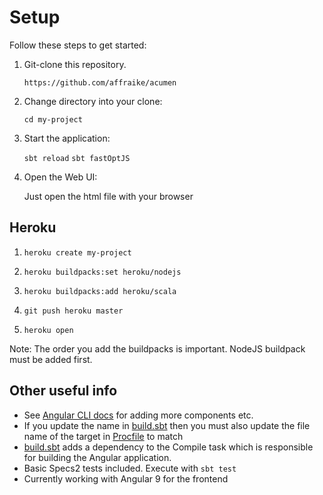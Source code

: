 # Setup

Follow these steps to get started:

1. Git-clone this repository.

   `https://github.com/affraike/acumen`

2. Change directory into your clone:

   `cd my-project`

3. Start the application:

   `sbt reload`
   `sbt fastOptJS`

4. Open the Web UI:

   Just open the html file with your browser

## Heroku

1. `heroku create my-project`

2. `heroku buildpacks:set heroku/nodejs`

3. `heroku buildpacks:add heroku/scala`

4. `git push heroku master`

5. `heroku open`

Note: The order you add the buildpacks is important. NodeJS buildpack must be added first.

## Other useful info

* See [Angular CLI docs](https://github.com/angular/angular-cli/wiki) for adding more components etc.
* If you update the name in [build.sbt](build.sbt) then you must also update the file name of the target in [Procfile](Procfile) to match
* [build.sbt](build.sbt) adds a dependency to the Compile task which is responsible for building the Angular application.
* Basic Specs2 tests included. Execute with `sbt test`
* Currently working with Angular 9 for the frontend
